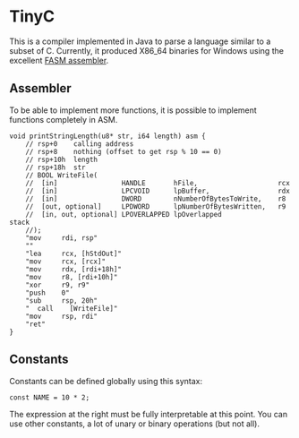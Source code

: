 # TinyC

This is a compiler implemented in Java to parse a language similar to a subset of C.
Currently, it produced X86_64 binaries for Windows using the excellent [FASM assembler](http://flatassembler.net/).

## Assembler

To be able to implement more functions, it is possible to implement functions completely in ASM.

```
void printStringLength(u8* str, i64 length) asm {
	// rsp+0    calling address
	// rsp+8    nothing (offset to get rsp % 10 == 0)
	// rsp+10h  length
	// rsp+18h  str
	// BOOL WriteFile(
	//  [in]                HANDLE       hFile,                    rcx
	//  [in]                LPCVOID      lpBuffer,                 rdx
	//  [in]                DWORD        nNumberOfBytesToWrite,    r8
	//  [out, optional]     LPDWORD      lpNumberOfBytesWritten,   r9
	//  [in, out, optional] LPOVERLAPPED lpOverlapped              stack
	//);
	"mov     rdi, rsp"
	""
	"lea     rcx, [hStdOut]"
	"mov     rcx, [rcx]"
	"mov     rdx, [rdi+18h]"
	"mov     r8, [rdi+10h]"
	"xor     r9, r9"
	"push    0"
	"sub     rsp, 20h"
	"  call    [WriteFile]"
	"mov     rsp, rdi"
	"ret"
}
```

## Constants

Constants can be defined globally using this syntax:

```
const NAME = 10 * 2;
```

The expression at the right must be fully interpretable at this point.
You can use other constants, a lot of unary or binary operations (but not all).
